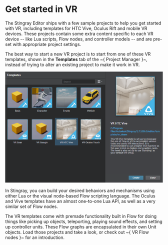 # Get started in VR

The Stingray Editor ships with a few sample projects to help you get started with VR, including templates for HTC Vive, Oculus Rift and mobile VR devices. These projects contain some extra content specific to each VR device -- like Lua scripts, Flow nodes, and controller models -- and are pre-set with appropriate project settings.

The best way to start a new VR project is to start from one of these VR templates, shown in the **Templates** tab of the ~{ Project Manager }~, instead of trying to alter an existing project to make it work in VR.

![VR Templates](../images/vr_templates.png)

In Stingray, you can build your desired behaviors and mechanisms using either Lua or the visual node-based Flow scripting language. The Oculus and Vive templates have an almost one-to-one Lua API, as well as a very similar set of Flow nodes.

The VR templates come with premade functionality built in Flow for doing things like picking up objects, teleporting, playing sound effects, and setting up controller units. These Flow graphs are encapsulated in their own Unit objects. Load those projects and take a look, or check out ~{ VR Flow nodes }~ for an introduction.
